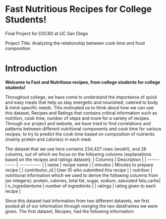 # Fast Nutritious Recipes for College Students!
Final Project for DSC80 at UC San Diego

Project Title: Analyzing the relationship between cook time and food composition

# Introduction

**Welcome to Fast and Nutritious recipes, from college students for college students!**

Throughout college, we have come to understand the importance of quick and easy meals that help us stay energetic and nourished, catered to body & mind-specific needs. This motivated us to think about how we can use this dataset, Recipes and Ratings that contains critical information such as nutrition, cook time, number of steps and more for a variety of recipes. Through our project and website, we have tried to find correlations and patterns between different nutritional components and cook time for various recipes, to try to predict the cook time based on composition of nutrients (mainly protein and calories) in each meal. 

The dataset that we use here contains 234,427 rows (woah!), and 26 columns, out of which we focus on the following columns (explanations based on the recipes and ratings dataset):
| Columns | Description |
| ----------- | ----------- |
| name | recipe name |
| minutes | Minutes to prepare recipe |
| contributor_id | User ID who submitted this recipe |
| nutrition | nutritional information which we used to derive the following columns from (as integers): protein, calories, total fat, sugar, sodium, saturated fats,carbs|
| n_ingredientsme | number of ingredients |
| ratings | rating given to each recipe |




Since this dataset had information from two different datasets, we first pooled all of our information through merging the two dataframes we were given. 
The first dataset, Recipes, had the following information: 

